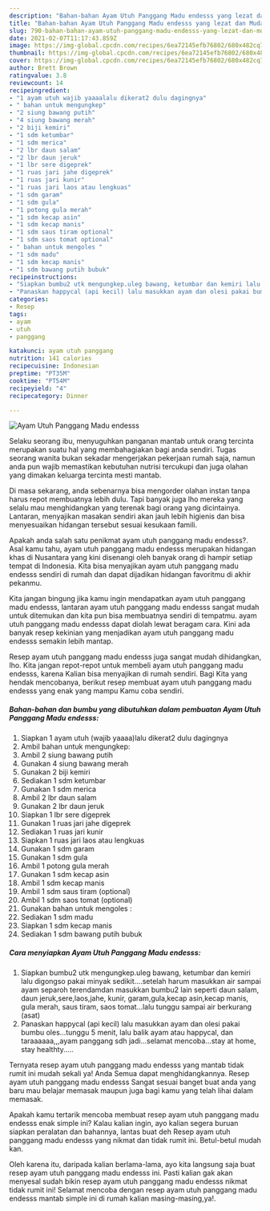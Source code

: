 ```yaml
---
description: "Bahan-bahan Ayam Utuh Panggang Madu endesss yang lezat dan Mudah Dibuat"
title: "Bahan-bahan Ayam Utuh Panggang Madu endesss yang lezat dan Mudah Dibuat"
slug: 790-bahan-bahan-ayam-utuh-panggang-madu-endesss-yang-lezat-dan-mudah-dibuat
date: 2021-02-07T11:17:43.859Z
image: https://img-global.cpcdn.com/recipes/6ea72145efb76802/680x482cq70/ayam-utuh-panggang-madu-endesss-foto-resep-utama.jpg
thumbnail: https://img-global.cpcdn.com/recipes/6ea72145efb76802/680x482cq70/ayam-utuh-panggang-madu-endesss-foto-resep-utama.jpg
cover: https://img-global.cpcdn.com/recipes/6ea72145efb76802/680x482cq70/ayam-utuh-panggang-madu-endesss-foto-resep-utama.jpg
author: Brett Brown
ratingvalue: 3.8
reviewcount: 14
recipeingredient:
- "1 ayam utuh wajib yaaaalalu dikerat2 dulu dagingnya"
- " bahan untuk mengungkep"
- "2 siung bawang putih"
- "4 siung bawang merah"
- "2 biji kemiri"
- "1 sdm ketumbar"
- "1 sdm merica"
- "2 lbr daun salam"
- "2 lbr daun jeruk"
- "1 lbr sere digeprek"
- "1 ruas jari jahe digeprek"
- "1 ruas jari kunir"
- "1 ruas jari laos atau lengkuas"
- "1 sdm garam"
- "1 sdm gula"
- "1 potong gula merah"
- "1 sdm kecap asin"
- "1 sdm kecap manis"
- "1 sdm saus tiram optional"
- "1 sdm saos tomat optional"
- " bahan untuk mengoles "
- "1 sdm madu"
- "1 sdm kecap manis"
- "1 sdm bawang putih bubuk"
recipeinstructions:
- "Siapkan bumbu2 utk mengungkep.uleg bawang, ketumbar dan kemiri lalu digongso pakai minyak sedikit....setelah harum masukkan air sampai ayam separoh terendamdan masukkan bumbu2 lain seperti daun salam, daun jeruk,sere,laos,jahe, kunir, garam,gula,kecap asin,kecap manis, gula merah, saus tiram, saos tomat...lalu tunggu sampai air berkurang (asat)"
- "Panaskan happycal (api kecil) lalu masukkan ayam dan olesi pakai bumbu oles...tunggu 5 menit, lalu balik ayam atau happycal, dan taraaaaaa,,,ayam panggang sdh jadi...selamat mencoba...stay at home, stay healthty....."
categories:
- Resep
tags:
- ayam
- utuh
- panggang

katakunci: ayam utuh panggang 
nutrition: 141 calories
recipecuisine: Indonesian
preptime: "PT35M"
cooktime: "PT54M"
recipeyield: "4"
recipecategory: Dinner

---
```



![Ayam Utuh Panggang Madu endesss](https://img-global.cpcdn.com/recipes/6ea72145efb76802/680x482cq70/ayam-utuh-panggang-madu-endesss-foto-resep-utama.jpg)

Selaku seorang ibu, menyuguhkan panganan mantab untuk orang tercinta merupakan suatu hal yang membahagiakan bagi anda sendiri. Tugas seorang  wanita bukan sekadar mengerjakan pekerjaan rumah saja, namun anda pun wajib memastikan kebutuhan nutrisi tercukupi dan juga olahan yang dimakan keluarga tercinta mesti mantab.

Di masa  sekarang, anda sebenarnya bisa mengorder olahan instan tanpa harus repot membuatnya lebih dulu. Tapi banyak juga lho mereka yang selalu mau menghidangkan yang terenak bagi orang yang dicintainya. Lantaran, menyajikan masakan sendiri akan jauh lebih higienis dan bisa menyesuaikan hidangan tersebut sesuai kesukaan famili. 



Apakah anda salah satu penikmat ayam utuh panggang madu endesss?. Asal kamu tahu, ayam utuh panggang madu endesss merupakan hidangan khas di Nusantara yang kini disenangi oleh banyak orang di hampir setiap tempat di Indonesia. Kita bisa menyajikan ayam utuh panggang madu endesss sendiri di rumah dan dapat dijadikan hidangan favoritmu di akhir pekanmu.

Kita jangan bingung jika kamu ingin mendapatkan ayam utuh panggang madu endesss, lantaran ayam utuh panggang madu endesss sangat mudah untuk ditemukan dan kita pun bisa membuatnya sendiri di tempatmu. ayam utuh panggang madu endesss dapat diolah lewat beragam cara. Kini ada banyak resep kekinian yang menjadikan ayam utuh panggang madu endesss semakin lebih mantap.

Resep ayam utuh panggang madu endesss juga sangat mudah dihidangkan, lho. Kita jangan repot-repot untuk membeli ayam utuh panggang madu endesss, karena Kalian bisa menyajikan di rumah sendiri. Bagi Kita yang hendak mencobanya, berikut resep membuat ayam utuh panggang madu endesss yang enak yang mampu Kamu coba sendiri.

<!--inarticleads1-->

##### Bahan-bahan dan bumbu yang dibutuhkan dalam pembuatan Ayam Utuh Panggang Madu endesss:

1. Siapkan 1 ayam utuh (wajib yaaaa)lalu dikerat2 dulu dagingnya
1. Ambil  bahan untuk mengungkep:
1. Ambil 2 siung bawang putih
1. Gunakan 4 siung bawang merah
1. Gunakan 2 biji kemiri
1. Sediakan 1 sdm ketumbar
1. Gunakan 1 sdm merica
1. Ambil 2 lbr daun salam
1. Gunakan 2 lbr daun jeruk
1. Siapkan 1 lbr sere digeprek
1. Gunakan 1 ruas jari jahe digeprek
1. Sediakan 1 ruas jari kunir
1. Siapkan 1 ruas jari laos atau lengkuas
1. Gunakan 1 sdm garam
1. Gunakan 1 sdm gula
1. Ambil 1 potong gula merah
1. Gunakan 1 sdm kecap asin
1. Ambil 1 sdm kecap manis
1. Ambil 1 sdm saus tiram (optional)
1. Ambil 1 sdm saos tomat (optional)
1. Gunakan  bahan untuk mengoles :
1. Sediakan 1 sdm madu
1. Siapkan 1 sdm kecap manis
1. Sediakan 1 sdm bawang putih bubuk




<!--inarticleads2-->

##### Cara menyiapkan Ayam Utuh Panggang Madu endesss:

1. Siapkan bumbu2 utk mengungkep.uleg bawang, ketumbar dan kemiri lalu digongso pakai minyak sedikit....setelah harum masukkan air sampai ayam separoh terendamdan masukkan bumbu2 lain seperti daun salam, daun jeruk,sere,laos,jahe, kunir, garam,gula,kecap asin,kecap manis, gula merah, saus tiram, saos tomat...lalu tunggu sampai air berkurang (asat)
1. Panaskan happycal (api kecil) lalu masukkan ayam dan olesi pakai bumbu oles...tunggu 5 menit, lalu balik ayam atau happycal, dan taraaaaaa,,,ayam panggang sdh jadi...selamat mencoba...stay at home, stay healthty.....




Ternyata resep ayam utuh panggang madu endesss yang mantab tidak rumit ini mudah sekali ya! Anda Semua dapat menghidangkannya. Resep ayam utuh panggang madu endesss Sangat sesuai banget buat anda yang baru mau belajar memasak maupun juga bagi kamu yang telah lihai dalam memasak.

Apakah kamu tertarik mencoba membuat resep ayam utuh panggang madu endesss enak simple ini? Kalau kalian ingin, ayo kalian segera buruan siapkan peralatan dan bahannya, lantas buat deh Resep ayam utuh panggang madu endesss yang nikmat dan tidak rumit ini. Betul-betul mudah kan. 

Oleh karena itu, daripada kalian berlama-lama, ayo kita langsung saja buat resep ayam utuh panggang madu endesss ini. Pasti kalian gak akan menyesal sudah bikin resep ayam utuh panggang madu endesss nikmat tidak rumit ini! Selamat mencoba dengan resep ayam utuh panggang madu endesss mantab simple ini di rumah kalian masing-masing,ya!.

